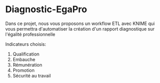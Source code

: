 # Diagnostic-EgaPro
Dans ce projet, nous vous proposons un workflow ETL avec KNIME qui vous permettra d'automatiser la création d'un rapport diagnostique sur l'égalité professionnelle

Indicateurs choisis:
1. Qualification
2. Embauche
3. Rémunération
4. Promotion
5. Sécurité au travail
